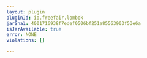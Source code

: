 ```yaml
---
layout: plugin
pluginId: io.freefair.lombok
jarSha1: 4001716938f7edef0506bf251a85563903f53e6a
isJarAvailable: true
error: NONE
violations: []

---
```


